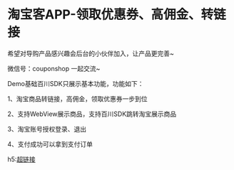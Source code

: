 # 淘宝客APP-领取优惠券、高佣金、转链接
希望对导购产品感兴趣会后台的小伙伴加入，让产品更完善~

微信号：couponshop  一起交流~

Demo基础百川SDK只展示基本功能，功能如下：

1、淘宝商品转链接，高佣金，领取优惠券一步到位

2、支持WebView展示商品，支持百川SDK跳转淘宝展示商品

3、淘宝账号授权登录、退出

4、支付成功可以拿到支付订单

h5:[超链接](http://jumtuan.com)
